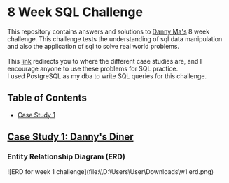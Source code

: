 # 8 Week SQL Challenge 
This repository contains answers and solutions to [Danny Ma's](https://www.linkedin.com/in/datawithdanny/) 8 week challenge. This challenge tests the understanding of sql data manipulation and also the application of sql to solve real world problems. 
<br>
<br>
This [link](https://8weeksqlchallenge.com/) redirects you to where the different case studies are, and I encourage anyone to use these problems for SQL practice. 
<br>
I used PostgreSQL as my dba to write SQL queries for this challenge. 

## Table of Contents 

- [Case Study 1](#case-study-1-danny's-diner)

## [Case Study 1: Danny's Diner](https://8weeksqlchallenge.com/case-study-1/)
### Entity Relationship Diagram (ERD)
![ERD for week 1 challenge](file:\\\D:\Users\User\Downloads\w1 erd.png)
